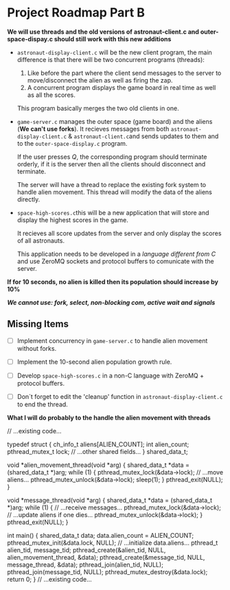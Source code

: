 # Project Roadmap Part B

**We will use threads and the old versions of astronaut-client.c and outer-space-dispay.c should still work with this new additions**

- `astronaut-display-client.c` will be the new client program, the main difference is that there will be two concurrent programs (threads):
    1. Like before the part where the client send messages to the server to move/disconnect the alien as well as firing the zap.
    2. A concurrent program displays the game board in real time as well as all the scores.

    This program basically merges the two old clients in one.

- `game-server.c` manages the outer space (game board) and the aliens (**We can't use forks**). It recieves messages from both `astronaut-display-client.c` & `astronaut-client.c`and sends updates to them and to the `outer-space-display.c` program.

    If the user presses *Q*, the corresponding program should terminate orderly, if it is the server then all the clients should disconnect and terminate.

    The server will have a thread to replace the existing fork system to handle alien movement. This thread will modify the data of the aliens directly. 

- `space-high-scores.c`this will be a new application that will store and display the highest scores in the game.

    It recieves all score updates from the server and only display the scores of all astronauts.

    This application needs to be developed in a *language different from C* and use ZeroMQ sockets and protocol buffers to comunicate with the server.

**If for 10 seconds, no alien is killed then its population should increase by 10%**


***We cannot use: fork, select, non-blocking com, active wait and signals***


## Missing Items

  
- [ ] Implement concurrency in `game-server.c` to handle alien movement without forks.  
- [ ] Implement the 10-second alien population growth rule.  
- [ ] Develop `space-high-scores.c` in a non-C language with ZeroMQ + protocol buffers.  
- [ ] Don´t forget to edit the 'cleanup' function in `astronaut-display-client.c` to end the thread.

 



**What I will do probably to the handle the alien movement with threads**

// ...existing code...

typedef struct {
    ch_info_t aliens[ALIEN_COUNT];
    int alien_count;
    pthread_mutex_t lock;
    // ...other shared fields...
} shared_data_t;

void *alien_movement_thread(void *arg) {
    shared_data_t *data = (shared_data_t *)arg;
    while (1) {
        pthread_mutex_lock(&data->lock);
        // ...move aliens...
        pthread_mutex_unlock(&data->lock);
        sleep(1);
    }
    pthread_exit(NULL);
}

void *message_thread(void *arg) {
    shared_data_t *data = (shared_data_t *)arg;
    while (1) {
        // ...receive messages...
        pthread_mutex_lock(&data->lock);
        // ...update aliens if one dies...
        pthread_mutex_unlock(&data->lock);
    }
    pthread_exit(NULL);
}

int main() {
    shared_data_t data;
    data.alien_count = ALIEN_COUNT;
    pthread_mutex_init(&data.lock, NULL);
    // ...initialize data.aliens...
    pthread_t alien_tid, message_tid;
    pthread_create(&alien_tid, NULL, alien_movement_thread, &data);
    pthread_create(&message_tid, NULL, message_thread, &data);
    pthread_join(alien_tid, NULL);
    pthread_join(message_tid, NULL);
    pthread_mutex_destroy(&data.lock);
    return 0;
}
// ...existing code...



